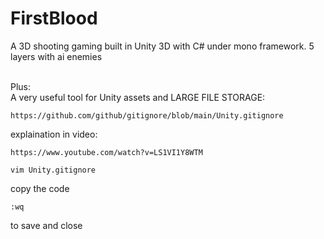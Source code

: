 # FirstBlood
A 3D shooting gaming built in Unity 3D with C# under mono framework. 5 layers with ai enemies


</br>Plus:
</br>A very useful tool for Unity assets and LARGE FILE STORAGE: 
```
https://github.com/github/gitignore/blob/main/Unity.gitignore
```
explaination in video:
```
https://www.youtube.com/watch?v=LS1VI1Y8WTM
```

```
vim Unity.gitignore
```
copy the code
```
:wq
```
to save and close
